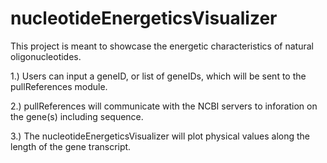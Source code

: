 # nucleotideEnergeticsVisualizer


This project is meant to showcase the energetic characteristics of natural oligonucleotides.


1.) Users can input a geneID, or list of geneIDs, which will be sent to the pullReferences module.

2.) pullReferences will communicate with the NCBI servers to inforation on the gene(s) including sequence.

3.) The nucleotideEnergeticsVisualizer will plot physical values along the length of the gene transcript.
